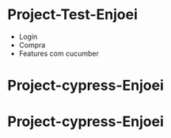 # Project-Test-Enjoei

- Login 
- Compra
- Features com cucumber 

# Project-cypress-Enjoei
# Project-cypress-Enjoei
